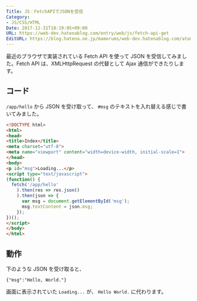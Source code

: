 ```yaml
---
Title: JS：FetchAPIでJSONを受信
Category:
- JS/CSS/HTML
Date: 2017-12-31T18:19:05+09:00
URL: https://web-dev.hatenablog.com/entry/web/js/fetch-api-get
EditURL: https://blog.hatena.ne.jp/mamorums/web-dev.hatenablog.com/atom/entry/8599973812331788710
---
```


最近のブラウザで実装されている Fetch API を使って JSON を受信してみました。Fetch API は、XMLHttpRequest の代替として Ajax 通信ができたりします。


## コード
`/app/hello` から JSON を受け取って、 `#msg` のテキストを入れ替える感じで書いてみました。


```html
<!DOCTYPE html>
<html>
<head>
<title>Index</title>
<meta charset="utf-8">
<meta name="viewport" content="width=device-width, initial-scale=1">
</head>
<body>
<p id="msg">Loading...</p>
<script type="text/javascript">
(function() {
  fetch('/app/hello'
    ).then(res => res.json()
    ).then(json => {
      var msg = document.getElementById('msg');
      msg.textContent = json.msg;
    });
})();
</script>
</body>
</html>
```


## 動作
下のような JSON を受け取ると、

```
{"msg":"Hello, World."}
```

画面に表示されていた `Loading...` が、 `Hello World.` に代わります。
